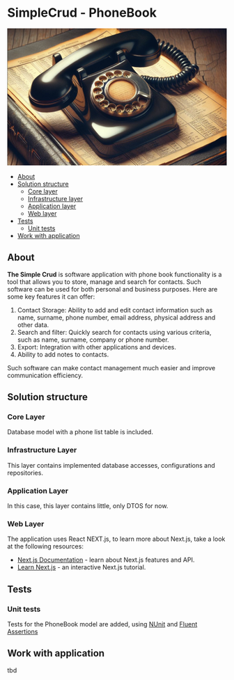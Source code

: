 SimpleCrud - PhoneBook
========================

![image](./accessories/phonebook.png)


- [About](#about)
- [Solution structure](#solution-structure)
  - [Core layer](#core-layer)
  - [Infrastructure layer](#infrastructure-layer)
  - [Application layer](#application-layer)
  - [Web layer](#web-layer)
- [Tests](#tests)
  - [Unit tests](#unit-tests) 
- [Work with application](#work-with-application)

## About

**The Simple Crud**  is software application with phone book functionality is a tool that allows you to store, manage and search for contacts. Such software can be used for both personal and business purposes. Here are some key features it can offer:
1. Contact Storage: Ability to add and edit contact information such as name, surname, phone number, email address, physical address and other data.
2. Search and filter: Quickly search for contacts using various criteria, such as name, surname, company or phone number.
3. Export: Integration with other applications and devices.
4. Ability to add notes to contacts.

Such software can make contact management much easier and improve communication efficiency.


## Solution structure

### Core Layer

Database model with a phone list table is included.

### Infrastructure Layer

This layer contains implemented database accesses, configurations and repositories.

### Application Layer

In this case, this layer contains little, only DTOS for now.

### Web Layer

The application uses React NEXT.js, to learn more about Next.js, take a look at the following resources:

-   [Next.js Documentation](https://nextjs.org/docs) - learn about Next.js features and API.
-   [Learn Next.js](https://nextjs.org/learn) - an interactive Next.js tutorial.


## Tests

### Unit tests

Tests for the PhoneBook model are added, using [NUnit](https://nunit.org/) and [Fluent Assertions](https://fluentassertions.com/)

## Work with application

tbd
